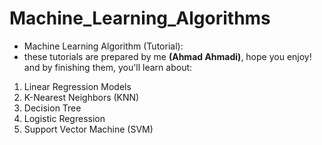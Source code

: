 # **Machine_Learning_Algorithms**
- Machine Learning Algorithm (Tutorial): 
- these tutorials are prepared by me **(Ahmad Ahmadi)**, hope you enjoy! and by finishing them, you'll learn about:
1) Linear Regression Models
2) K-Nearest Neighbors (KNN)
3) Decision Tree 
4) Logistic Regression
5) Support Vector Machine (SVM)
